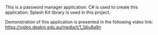 This is a password manager application. C# is used to create this application. Splash Kit library is used in this project.

Demonstration of this application is presented in the following video link:
https://video.deakin.edu.au/media/t/1_1dju8a9n
